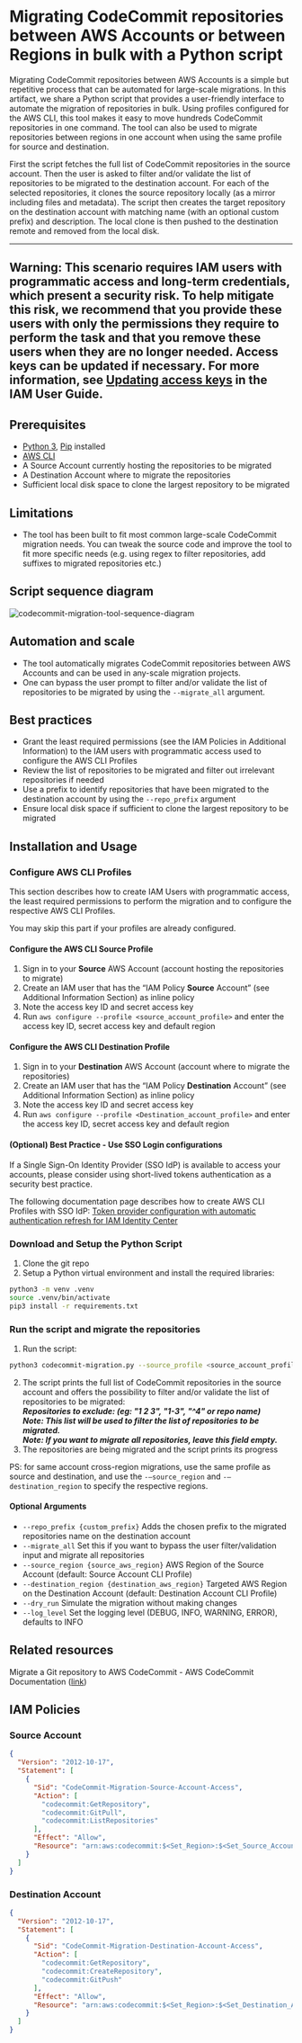 # Migrating CodeCommit repositories between AWS Accounts or between Regions in bulk with a Python script

Migrating CodeCommit repositories between AWS Accounts is a simple but repetitive process that can be automated for large-scale migrations. In this artifact, we share a Python script that provides a user-friendly interface to automate the migration of repositories in bulk. Using profiles configured for the AWS CLI, this tool makes it easy to move hundreds CodeCommit repositories in one command. The tool can also be used to migrate repositories between regions in one account when using the same profile for source and destination.

First the script fetches the full list of CodeCommit repositories in the source account. Then the user is asked to filter and/or validate the list of repositories to be migrated to the destination account. For each of the selected repositories, it clones the source repository locally (as a mirror including files and metadata). The script then creates the target repository on the destination account with matching name (with an optional custom prefix) and description. The local clone is then pushed to the destination remote and removed from the local disk.

---
Warning: This scenario requires IAM users with programmatic access and long-term credentials, which present a security risk. To help mitigate this risk, we recommend that you provide these users with only the permissions they require to perform the task and that you remove these users when they are no longer needed. Access keys can be updated if necessary. For more information, see [Updating access keys](https://docs.aws.amazon.com/IAM/latest/UserGuide/id_credentials_access-keys.html#Using_RotateAccessKey) in the IAM User Guide.
---

## Prerequisites

- [Python 3](https://www.python.org/), [Pip](https://pypi.org/) installed
- [AWS CLI](https://aws.amazon.com/cli/)
- A Source Account currently hosting the repositories to be migrated
- A Destination Account where to migrate the repositories
- Sufficient local disk space to clone the largest repository to be migrated

## Limitations

- The tool has been built to fit most common large-scale CodeCommit migration needs. You can tweak the source code and improve the tool to fit more specific needs (e.g. using regex to filter repositories, add suffixes to migrated repositories etc.)

## Script sequence diagram

![codecommit-migration-tool-sequence-diagram](./docs/codecommit-migration-tool-sequence-diagram.png)

## Automation and scale

- The tool automatically migrates CodeCommit repositories between AWS Accounts and can be used in any-scale migration projects.
- One can bypass the user prompt to filter and/or validate the list of repositories to be migrated by using the `--migrate_all` argument.

## Best practices

- Grant the least required permissions (see the IAM Policies in Additional Information) to the IAM users with programmatic access used to configure the AWS CLI Profiles
- Review the list of repositories to be migrated and filter out irrelevant repositories if needed
- Use a prefix to identify repositories that have been migrated to the destination account by using the `--repo_prefix` argument
- Ensure local disk space if sufficient to clone the largest repository to be migrated

## Installation and Usage

### Configure AWS CLI Profiles

This section describes how to create IAM Users with programmatic access, the least required permissions to perform the migration and to configure the respective AWS CLI Profiles.

You may skip this part if your profiles are already configured.

#### Configure the AWS CLI **Source** Profile
1. Sign in to your **Source** AWS Account (account hosting the repositories to migrate)
2. Create an IAM user that has the “IAM Policy **Source** Account” (see Additional Information Section) as inline policy
3. Note the access key ID and secret access key
4. Run `aws configure --profile <source_account_profile>` and enter the access key ID, secret access key and default region

#### Configure the AWS CLI **Destination** Profile
1. Sign in to your **Destination** AWS Account (account where to migrate the repositories)
2. Create an IAM user that has the “IAM Policy **Destination** Account” (see Additional Information Section) as inline policy
3. Note the access key ID and secret access key
4. Run `aws configure --profile <Destination_account_profile>` and enter the access key ID, secret access key and default region

#### (Optional) Best Practice - Use SSO Login configurations

If a Single Sign-On Identity Provider (SSO IdP) is available to access your accounts, please consider using short-lived tokens authentication as a security best practice.

The following documentation page describes how to create AWS CLI Profiles with SSO IdP: [Token provider configuration with automatic authentication refresh for IAM Identity Center](https://docs.aws.amazon.com/cli/latest/userguide/sso-configure-profile-token.html)

### Download and Setup the Python Script

1. Clone the git repo
2. Setup a Python virtual environment and install the required libraries: 
```bash
python3 -m venv .venv
source .venv/bin/activate
pip3 install -r requirements.txt
```

### Run the script and migrate the repositories

1. Run the script:
```bash
python3 codecommit-migration.py --source_profile <source_account_profile> —-destination_profile <destination_account_profile>
```
2. The script prints the full list of CodeCommit repositories in the source account and offers the possibility to filter and/or validate the list of repositories to be migrated:  
***Repositories to exclude: (eg: "1 2 3", "1-3", "^4" or repo name)  
Note: This list will be used to filter the list of repositories to be migrated.  
Note: If you want to migrate all repositories, leave this field empty.***
3. The repositories are being migrated and the script prints its progress

PS: for same account cross-region migrations, use the same profile as source and destination, and use the `-—source_region` and `-—destination_region` to specify the respective regions.

#### Optional Arguments

- `--repo_prefix {custom_prefix}` Adds the chosen prefix to the migrated repositories name on the destination account
- `--migrate_all` Set this if you want to bypass the user filter/validation input and migrate all repositories
- `--source_region {source_aws_region}` AWS Region of the Source Account (default: Source Account CLI Profile)
- `--destination_region {destination_aws_region}` Targeted AWS Region on the Destination Account (default: Destination Account CLI Profile)
- `--dry_run` Simulate the migration without making changes
- `--log_level` Set the logging level (DEBUG, INFO, WARNING, ERROR), defaults to INFO

## Related resources

Migrate a Git repository to AWS CodeCommit - AWS CodeCommit Documentation ([link](https://docs.aws.amazon.com/codecommit/latest/userguide/how-to-migrate-repository-existing.html))

## IAM Policies

### Source Account

```json
{
  "Version": "2012-10-17",
  "Statement": [
    {
      "Sid": "CodeCommit-Migration-Source-Account-Access",
      "Action": [
        "codecommit:GetRepository",
        "codecommit:GitPull",
        "codecommit:ListRepositories"
      ],
      "Effect": "Allow",
      "Resource": "arn:aws:codecommit:$<Set_Region>:$<Set_Source_Account_Number>:$*"
    }
  ]
}
```

### Destination Account

```json
{
  "Version": "2012-10-17",
  "Statement": [
    {
      "Sid": "CodeCommit-Migration-Destination-Account-Access",
      "Action": [
        "codecommit:GetRepository",
        "codecommit:CreateRepository",
        "codecommit:GitPush"
      ],
      "Effect": "Allow",
      "Resource": "arn:aws:codecommit:$<Set_Region>:$<Set_Destination_Account_Number>:$*"
    }
  ]
}
```